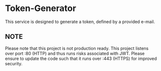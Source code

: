 # Token-Generator

This service is designed to generate a token, defined by a provided e-mail. 

## **NOTE**

Please note that this project is not production ready. This project listens over port :80 (HTTP) and thus runs risks associated with JWT. Please ensure to update the code such that it runs over :443 (HTTPS) for improved security.

